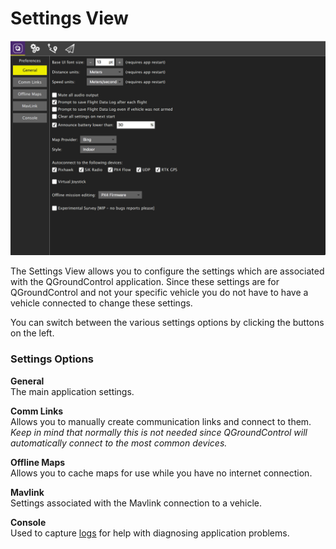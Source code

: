 # Settings View

![](SettingsView.jpg)

The Settings View allows you to configure the settings which are associated with the QGroundControl application. Since these settings are for QGroundControl and not your specific vehicle you do not have to have a vehicle connected to change these settings.

You can switch between the various settings options by clicking the buttons on the left.

### Settings Options

**General**
<br>The main application settings.

**Comm Links**
<br>Allows you to manually create communication links and connect to them. *Keep in mind that normally this is not needed since QGroundControl will automatically connect to the most common devices.*

**Offline Maps**
<br>Allows you to cache maps for use while you have no internet connection.

**Mavlink**
<br>Settings associated with the Mavlink connection to a vehicle.

**Console**
<br>Used to capture [logs](../Support/Support.md) for help with diagnosing application problems.